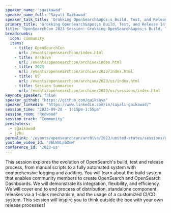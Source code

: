 ```yaml
---
speaker_name: 'sgaikawad'
speaker_name_full: 'Sayali Gaikawad'
speaker_talk_title: 'Grokking OpenSearch&apos;s Build, Test, and Release Infrastructure'
primary_title: 'Grokking OpenSearch&apos;s Build, Test, and Release Infrastructure'
title: 'OpenSearchCon 2023 Session: Grokking OpenSearch&apos;s Build, Test, and Release Infrastructure'
breadcrumbs:
  icon: community
  items:
    - title: OpenSearchCon
      url: /events/opensearchcon/index.html
    - title: Archive
      url: /events/opensearchcon/archive/index.html
    - title: 2023
      url: /events/opensearchcon/archive/2023/index.html
    - title: US
      url: /events/opensearchcon/archive/2023/us/index.html
    - title: Session Summaries
      url: /events/opensearchcon/archive/2023/us/sessions/index.html
keynote_speaker: false
speaker_github: "https://github.com/gaiksaya"
speaker_linkedin: "https://www.linkedin.com/in/sayali-gaikawad/"
session_time: "2023-09-28 - 1:15pm-1:55pm"
session_room: "Redwood"
session_track: "Community"
presenters: 
  - sgaikawad
  - jzhu
permalink: '/events/opensearchcon/archive/2023/united-states/sessions/grokking-opensearchs-build-test-and-release-infrastructure.html'
youtube_video_id: 'VELWVLpbXmM'
conference_id: '2023-us'
---
```


This session explores the evolution of OpenSearch's build, test and release process, from manual scripts to a fully automated system with comprehensive logging and auditing. You will learn about the build system that enables community members to create OpenSearch and OpenSearch Dashboards. We will demonstrate its integration, flexibility, and efficiency. We will cover end to end process of distribution, standalone component releases via a 1-click mechanism, and the usage of a customized CI/CD system. This session will inspire you to think outside the box with your own release processes!
